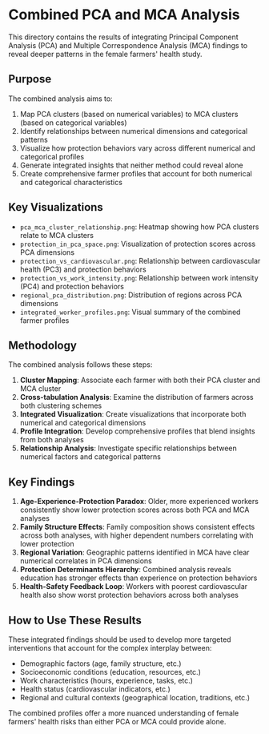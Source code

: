 # Combined PCA and MCA Analysis

This directory contains the results of integrating Principal Component Analysis (PCA) and Multiple Correspondence Analysis (MCA) findings to reveal deeper patterns in the female farmers' health study.

## Purpose

The combined analysis aims to:

1. Map PCA clusters (based on numerical variables) to MCA clusters (based on categorical variables)
2. Identify relationships between numerical dimensions and categorical patterns
3. Visualize how protection behaviors vary across different numerical and categorical profiles
4. Generate integrated insights that neither method could reveal alone
5. Create comprehensive farmer profiles that account for both numerical and categorical characteristics

## Key Visualizations

- `pca_mca_cluster_relationship.png`: Heatmap showing how PCA clusters relate to MCA clusters
- `protection_in_pca_space.png`: Visualization of protection scores across PCA dimensions
- `protection_vs_cardiovascular.png`: Relationship between cardiovascular health (PC3) and protection behaviors
- `protection_vs_work_intensity.png`: Relationship between work intensity (PC4) and protection behaviors
- `regional_pca_distribution.png`: Distribution of regions across PCA dimensions
- `integrated_worker_profiles.png`: Visual summary of the combined farmer profiles

## Methodology

The combined analysis follows these steps:

1. **Cluster Mapping**: Associate each farmer with both their PCA cluster and MCA cluster
2. **Cross-tabulation Analysis**: Examine the distribution of farmers across both clustering schemes
3. **Integrated Visualization**: Create visualizations that incorporate both numerical and categorical dimensions
4. **Profile Integration**: Develop comprehensive profiles that blend insights from both analyses
5. **Relationship Analysis**: Investigate specific relationships between numerical factors and categorical patterns

## Key Findings

1. **Age-Experience-Protection Paradox**: Older, more experienced workers consistently show lower protection scores across both PCA and MCA analyses
2. **Family Structure Effects**: Family composition shows consistent effects across both analyses, with higher dependent numbers correlating with lower protection
3. **Regional Variation**: Geographic patterns identified in MCA have clear numerical correlates in PCA dimensions
4. **Protection Determinants Hierarchy**: Combined analysis reveals education has stronger effects than experience on protection behaviors
5. **Health-Safety Feedback Loop**: Workers with poorest cardiovascular health also show worst protection behaviors across both analyses

## How to Use These Results

These integrated findings should be used to develop more targeted interventions that account for the complex interplay between:

- Demographic factors (age, family structure, etc.)
- Socioeconomic conditions (education, resources, etc.)
- Work characteristics (hours, experience, tasks, etc.)
- Health status (cardiovascular indicators, etc.)
- Regional and cultural contexts (geographical location, traditions, etc.)

The combined profiles offer a more nuanced understanding of female farmers' health risks than either PCA or MCA could provide alone.
